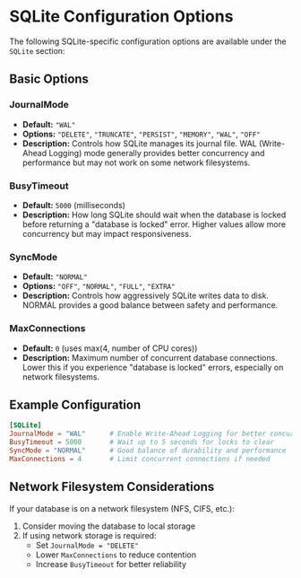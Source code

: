 # SQLite Configuration Options

The following SQLite-specific configuration options are available under the `SQLite` section:

## Basic Options

### JournalMode

- **Default:** `"WAL"`
- **Options:** `"DELETE"`, `"TRUNCATE"`, `"PERSIST"`, `"MEMORY"`, `"WAL"`, `"OFF"`
- **Description:** Controls how SQLite manages its journal file. WAL (Write-Ahead Logging) mode generally provides better concurrency and performance but may not work on some network filesystems.

### BusyTimeout

- **Default:** `5000` (milliseconds)
- **Description:** How long SQLite should wait when the database is locked before returning a "database is locked" error. Higher values allow more concurrency but may impact responsiveness.

### SyncMode

- **Default:** `"NORMAL"`
- **Options:** `"OFF"`, `"NORMAL"`, `"FULL"`, `"EXTRA"`
- **Description:** Controls how aggressively SQLite writes data to disk. NORMAL provides a good balance between safety and performance.

### MaxConnections

- **Default:** `0` (uses max(4, number of CPU cores))
- **Description:** Maximum number of concurrent database connections. Lower this if you experience "database is locked" errors, especially on network filesystems.

## Example Configuration

```toml
[SQLite]
JournalMode = "WAL"      # Enable Write-Ahead Logging for better concurrency
BusyTimeout = 5000       # Wait up to 5 seconds for locks to clear
SyncMode = "NORMAL"      # Good balance of durability and performance
MaxConnections = 4       # Limit concurrent connections if needed
```

## Network Filesystem Considerations

If your database is on a network filesystem (NFS, CIFS, etc.):

1. Consider moving the database to local storage
2. If using network storage is required:
   - Set `JournalMode = "DELETE"`
   - Lower `MaxConnections` to reduce contention
   - Increase `BusyTimeout` for better reliability
